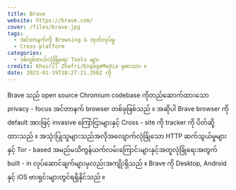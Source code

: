 ```yaml
---
title: Brave
website: https://brave.com/
cover: /files/brave.jpg
tags:
  - အင်တာနက်ကို Browsing & ထုတ်လုပ်မှု
  - Cross-platform 
categories:
  - ဒစ်ဂျစ်တယ်လုံခြုံရေး Tools များ
credits: Khairil Zhafri/EngageMedia မှစာသား ။
date: 2023-01-19T18:27:21.358Z ကို
---
```

Brave သည် open source Chromium codebase ကိုတည်ဆောက်ထားသော privacy - focus အင်တာနက် browser တစ်ခုဖြစ်သည် ။ အဆိုပါ Brave browser ကို default အားဖြင့် invasive ကြော်ငြာများနှင့် Cross - site ကို tracker ကို ပိတ်ဆို့ထားသည် ။ အသုံးပြုသူများသည်အလိုအလျောက်လုံခြုံသော HTTP ဆက်သွယ်မှုများနှင့် Tor - based အမည်မသိကွန်ယက်လမ်းကြောင်းများနှင့်အတူလုံခြုံရေးအတွက် built - in လုပ်ဆောင်ချက်များမှလည်းအကျိုးရှိသည် ။ Brave ကို Desktop, Android နှင့် iOS ဗားရှင်းများတွင်ရရှိနိုင်သည် ။